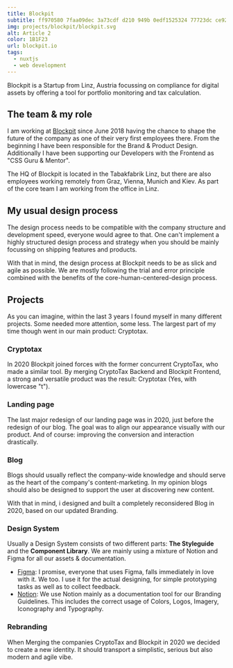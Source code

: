 ```yaml
---
title: Blockpit
subtitle: ff970580 7faa09dec 3a73cdf d210 949b 0edf1525324 77723dc ce925e826 c86ac
img: projects/blockpit/blockpit.svg
alt: Article 2
color: 1B1F23
url: blockpit.io
tags: 
  - nuxtjs
  - web development
---
```


Blockpit is a Startup from Linz, Austria focussing on compliance for digital assets by offering a tool for portfolio monitoring and tax calculation.

<callout :title="'Currently brewing ...'" :text="'This page is a placeholder by now. A detailed case study is already in progress and should be released soon.'"></callout>

## The team & my role
I am working at [Blockpit](https://blockpit.io) since June 2018 having the chance to shape the future of the company as one of their very first employees there. From the beginning I have been responsible for the Brand & Product Design. Additionally I have been supporting our Developers with the Frontend as "CSS Guru & Mentor".

<blog-image :src="'projects/blockpit/tabakfabrik.jpg'" :caption="'Until 2009, cigarettes were still produced in the Tabakfabrik'"></blog-image>

The HQ of Blockpit is located in the Tabakfabrik Linz, but there are also employees working remotely from Graz, Vienna, Munich and Kiev. As part of the core team I am working from the office in Linz.

## My usual design process
The design process needs to be compatible with the company structure and development speed, everyone would agree to that. One can't implement a highly structured design process and strategy when you should be mainly focussing on shipping features and products.

<blog-image :src="'projects/blockpit/process.svg'" :caption="'The basic process I apply to the most of my bigger projects'"></blog-image>

With that in mind, the design process at Blockpit needs to be as slick and agile as possible. We are mostly following the trial and error principle combined with the benefits of the core-human-centered-design process.

## Projects
As you can imagine, within the last 3 years I found myself in many different projects. Some needed more attention, some less. The largest part of my time though went in our main product: Cryptotax.

### Cryptotax
In 2020 Blockpit joined forces with the former concurrent CryptoTax, who made a similar tool. By merging CryptoTax Backend and Blockpit Frontend, a strong and versatile product was the result: Cryptotax (Yes, with lowercase "t").

### Landing page
The last major redesign of our landing page was in 2020, just before the redesign of our blog. The goal was to align our appearance visually with our product. And of course: improving the conversion and interaction drastically.

<blog-image :src="'projects/blockpit/landingpage.png'" :caption="'The basic process I used for the ost of our bigger projects'"></blog-image>

### Blog
Blogs should usually reflect the company-wide knowledge and should serve as the heart of the company's content-marketing. In my opinion blogs should also be designed to support the user at discovering new content.

With that in mind, i designed and built a completely reconsidered Blog in 2020, based on our updated Branding.

### Design System
Usually a Design System consists of two different parts: **The Styleguide** and the **Component Library**. We are mainly using a mixture of Notion and Figma for all our assets & documentation.

- [Figma](https://figma.com): I promise, everyone that uses Figma, falls immediately in love with it. We too. I use it for the actual designing, for simple prototyping tasks as well as to collect feedback.
- [Notion](https://notion.so): We use Notion mainly as a documentation tool for our Branding Guidelines. This includes the correct usage of Colors, Logos, Imagery, Iconography and Typography.

### Rebranding
When Merging the companies CryptoTax and Blockpit in 2020 we decided to create a new identity. It should transport a simplistic, serious but also modern and agile vibe.

<blog-image :src="'projects/blockpit/rebranding.svg'" :caption="'The basic process I used for the ost of our bigger projects'"></blog-image>